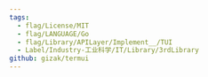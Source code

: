 ```yaml
---
tags:
  - flag/License/MIT
  - flag/LANGUAGE/Go
  - flag/Library/APILayer/Implement__/TUI
  - Label/Industry-工业科学/IT/Library/3rdLibrary
github: gizak/termui
---
```

